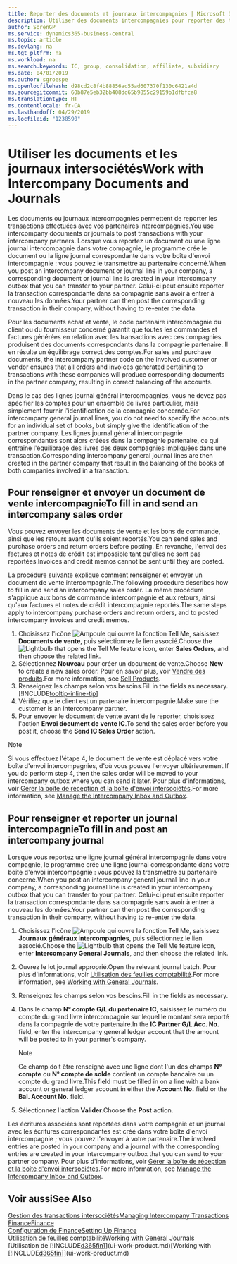 ```yaml
---
title: Reporter des documents et journaux intercompagnies | Microsoft Docs
description: Utiliser des documents intercompagnies pour reporter des transactions avec vos partenaires intercompagnies.
author: SorenGP
ms.service: dynamics365-business-central
ms.topic: article
ms.devlang: na
ms.tgt_pltfrm: na
ms.workload: na
ms.search.keywords: IC, group, consolidation, affiliate, subsidiary
ms.date: 04/01/2019
ms.author: sgroespe
ms.openlocfilehash: d98cd2c8f4b88856ad55ad607370f130c6421a4d
ms.sourcegitcommit: 60b87e5eb32bb408dd65b9855c29159b1dfbfca8
ms.translationtype: HT
ms.contentlocale: fr-CA
ms.lasthandoff: 04/29/2019
ms.locfileid: "1238590"
---
```

# <a name="work-with-intercompany-documents-and-journals"></a><span data-ttu-id="89377-103">Utiliser les documents et les journaux intersociétés</span><span class="sxs-lookup"><span data-stu-id="89377-103">Work with Intercompany Documents and Journals</span></span>
<span data-ttu-id="89377-104">Les documents ou journaux intercompagnies permettent de reporter les transactions effectuées avec vos partenaires intercompagnies.</span><span class="sxs-lookup"><span data-stu-id="89377-104">You use intercompany documents or journals to post transactions with your intercompany partners.</span></span> <span data-ttu-id="89377-105">Lorsque vous reportez un document ou une ligne journal intercompagnie dans votre compagnie, le programme crée le document ou la ligne journal correspondante dans votre boîte d'envoi intercompagnie : vous pouvez le transmettre au partenaire concerné.</span><span class="sxs-lookup"><span data-stu-id="89377-105">When you post an intercompany document or journal line in your company, a corresponding document or journal line is created in your intercompany outbox that you can transfer to your partner.</span></span> <span data-ttu-id="89377-106">Celui-ci peut ensuite reporter la transaction correspondante dans sa compagnie sans avoir à entrer à nouveau les données.</span><span class="sxs-lookup"><span data-stu-id="89377-106">Your partner can then post the corresponding transaction in their company, without having to re-enter the data.</span></span>

<span data-ttu-id="89377-107">Pour les documents achat et vente, le code partenaire intercompagnie du client ou du fournisseur concerné garantit que toutes les commandes et factures générées en relation avec les transactions avec ces compagnies produisent des documents correspondants dans la compagnie partenaire. Il en résulte un équilibrage correct des comptes.</span><span class="sxs-lookup"><span data-stu-id="89377-107">For sales and purchase documents, the intercompany partner code on the involved customer or vendor ensures that all orders and invoices generated pertaining to transactions with these companies will produce corresponding documents in the partner company, resulting in correct balancing of the accounts.</span></span>

<span data-ttu-id="89377-108">Dans le cas des lignes journal général intercompagnies, vous ne devez pas spécifier les comptes pour un ensemble de livres particulier, mais simplement fournir l'identification de la compagnie concernée.</span><span class="sxs-lookup"><span data-stu-id="89377-108">For intercompany general journal lines, you do not need to specify the accounts for an individual set of books, but simply give the identification of the partner company.</span></span> <span data-ttu-id="89377-109">Les lignes journal général intercompagnie correspondantes sont alors créées dans la compagnie partenaire, ce qui entraîne l'équilibrage des livres des deux compagnies impliquées dans une transaction.</span><span class="sxs-lookup"><span data-stu-id="89377-109">Corresponding intercompany general journal lines are then created in the partner company that result in the balancing of the books of both companies involved in a transaction.</span></span>

## <a name="to-fill-in-and-send-an-intercompany-sales-order"></a><span data-ttu-id="89377-110">Pour renseigner et envoyer un document de vente intercompagnie</span><span class="sxs-lookup"><span data-stu-id="89377-110">To fill in and send an intercompany sales order</span></span>
<span data-ttu-id="89377-111">Vous pouvez envoyer les documents de vente et les bons de commande, ainsi que les retours avant qu'ils soient reportés.</span><span class="sxs-lookup"><span data-stu-id="89377-111">You can send sales and purchase orders and return orders before posting.</span></span> <span data-ttu-id="89377-112">En revanche, l'envoi des factures et notes de crédit est impossible tant qu'elles ne sont pas reportées.</span><span class="sxs-lookup"><span data-stu-id="89377-112">Invoices and credit memos cannot be sent until they are posted.</span></span>

<span data-ttu-id="89377-113">La procédure suivante explique comment renseigner et envoyer un document de vente intercompagnie.</span><span class="sxs-lookup"><span data-stu-id="89377-113">The following procedure describes how to fill in and send an intercompany sales order.</span></span> <span data-ttu-id="89377-114">La même procédure s'applique aux bons de commande intercompagnie et aux retours, ainsi qu'aux factures et notes de crédit intercompagnie reportés.</span><span class="sxs-lookup"><span data-stu-id="89377-114">The same steps apply to intercompany purchase orders and return orders, and to posted intercompany invoices and credit memos.</span></span>  

1. <span data-ttu-id="89377-115">Choisissez l'icône ![Ampoule qui ouvre la fonction Tell Me](media/ui-search/search_small.png "Dites-moi ce que vous voulez faire"), saisissez **Documents de vente**, puis sélectionnez le lien associé.</span><span class="sxs-lookup"><span data-stu-id="89377-115">Choose the ![Lightbulb that opens the Tell Me feature](media/ui-search/search_small.png "Tell me what you want to do") icon, enter **Sales Orders**, and then choose the related link.</span></span>  
2. <span data-ttu-id="89377-116">Sélectionnez **Nouveau** pour créer un document de vente.</span><span class="sxs-lookup"><span data-stu-id="89377-116">Choose **New** to create a new sales order.</span></span> <span data-ttu-id="89377-117">Pour en savoir plus, voir [Vendre des produits](sales-how-sell-products.md).</span><span class="sxs-lookup"><span data-stu-id="89377-117">For more information, see [Sell Products](sales-how-sell-products.md).</span></span>  
3. <span data-ttu-id="89377-118">Renseignez les champs selon vos besoins.</span><span class="sxs-lookup"><span data-stu-id="89377-118">Fill in the fields as necessary.</span></span> [!INCLUDE[tooltip-inline-tip](includes/tooltip-inline-tip_md.md)]
4. <span data-ttu-id="89377-119">Vérifiez que le client est un partenaire intercompagnie.</span><span class="sxs-lookup"><span data-stu-id="89377-119">Make sure the customer is an intercompany partner.</span></span>
5. <span data-ttu-id="89377-120">Pour envoyer le document de vente avant de le reporter, choisissez l'action **Envoi document de vente IC**.</span><span class="sxs-lookup"><span data-stu-id="89377-120">To send the sales order before you post it, choose the **Send IC Sales Order** action.</span></span>

> [!NOTE]
> <span data-ttu-id="89377-121">Si vous effectuez l'étape 4, le document de vente est déplacé vers votre boîte d'envoi intercompagnies, d'où vous pouvez l'envoyer ultérieurement.</span><span class="sxs-lookup"><span data-stu-id="89377-121">If you do perform step 4, then the sales order will be moved to your intercompany outbox where you can send it later.</span></span> <span data-ttu-id="89377-122">Pour plus d'informations, voir [Gérer la boîte de réception et la boîte d'envoi intersociétés](intercompany-how-manage-intercompany-inbox.md).</span><span class="sxs-lookup"><span data-stu-id="89377-122">For more information, see [Manage the Intercompany Inbox and Outbox](intercompany-how-manage-intercompany-inbox.md).</span></span>

## <a name="to-fill-in-and-post-an-intercompany-journal"></a><span data-ttu-id="89377-123">Pour renseigner et reporter un journal intercompagnie</span><span class="sxs-lookup"><span data-stu-id="89377-123">To fill in and post an intercompany journal</span></span>
<span data-ttu-id="89377-124">Lorsque vous reportez une ligne journal général intercompagnie dans votre compagnie, le programme crée une ligne journal correspondante dans votre boîte d'envoi intercompagnie : vous pouvez la transmettre au partenaire concerné.</span><span class="sxs-lookup"><span data-stu-id="89377-124">When you post an intercompany general journal line in your company, a corresponding journal line is created in your intercompany outbox that you can transfer to your partner.</span></span> <span data-ttu-id="89377-125">Celui-ci peut ensuite reporter la transaction correspondante dans sa compagnie sans avoir à entrer à nouveau les données.</span><span class="sxs-lookup"><span data-stu-id="89377-125">Your partner can then post the corresponding transaction in their company, without having to re-enter the data.</span></span>

1. <span data-ttu-id="89377-126">Choisissez l'icône ![Ampoule qui ouvre la fonction Tell Me](media/ui-search/search_small.png "Dites-moi ce que vous voulez faire"), saisissez **Journaux généraux intercompagnies**, puis sélectionnez le lien associé.</span><span class="sxs-lookup"><span data-stu-id="89377-126">Choose the ![Lightbulb that opens the Tell Me feature](media/ui-search/search_small.png "Tell me what you want to do") icon, enter **Intercompany General Journals**, and then choose the related link.</span></span>  
2. <span data-ttu-id="89377-127">Ouvrez le lot journal approprié.</span><span class="sxs-lookup"><span data-stu-id="89377-127">Open the relevant journal batch.</span></span> <span data-ttu-id="89377-128">Pour plus d'informations, voir [Utilisation des feuilles comptabilité](ui-work-general-journals.md).</span><span class="sxs-lookup"><span data-stu-id="89377-128">For more information, see [Working with General Journals](ui-work-general-journals.md).</span></span>
3. <span data-ttu-id="89377-129">Renseignez les champs selon vos besoins.</span><span class="sxs-lookup"><span data-stu-id="89377-129">Fill in the fields as necessary.</span></span>
4. <span data-ttu-id="89377-130">Dans le champ **N° compte G/L du partenaire IC**, saisissez le numéro du compte du grand livre intercompagnie sur lequel le montant sera reporté dans la compagnie de votre partenaire.</span><span class="sxs-lookup"><span data-stu-id="89377-130">In the **IC Partner G/L Acc. No.** field, enter the intercompany general ledger account that the amount will be posted to in your partner's company.</span></span>

    > [!NOTE]
    > <span data-ttu-id="89377-131">Ce champ doit être renseigné avec une ligne dont l'un des champs **N° compte** ou  **N° compte de solde** contient un compte bancaire ou un compte du grand livre.</span><span class="sxs-lookup"><span data-stu-id="89377-131">This field must be filled in on a line with a bank account or general ledger account in either the **Account No.** field or the **Bal. Account No.** field.</span></span>  
5. <span data-ttu-id="89377-132">Sélectionnez l'action **Valider**.</span><span class="sxs-lookup"><span data-stu-id="89377-132">Choose the **Post** action.</span></span>

<span data-ttu-id="89377-133">Les écritures associées sont reportées dans votre compagnie et un journal avec les écritures correspondantes est créé dans votre boîte d'envoi intercompagnie ; vous pouvez l'envoyer à votre partenaire.</span><span class="sxs-lookup"><span data-stu-id="89377-133">The involved entries are posted in your company and a journal with the corresponding entries are created in your intercompany outbox that you can send to your partner company.</span></span> <span data-ttu-id="89377-134">Pour plus d'informations, voir [Gérer la boîte de réception et la boîte d'envoi intersociétés](intercompany-how-manage-intercompany-inbox.md).</span><span class="sxs-lookup"><span data-stu-id="89377-134">For more information, see [Manage the Intercompany Inbox and Outbox](intercompany-how-manage-intercompany-inbox.md).</span></span>

## <a name="see-also"></a><span data-ttu-id="89377-135">Voir aussi</span><span class="sxs-lookup"><span data-stu-id="89377-135">See Also</span></span>
[<span data-ttu-id="89377-136">Gestion des transactions intersociétés</span><span class="sxs-lookup"><span data-stu-id="89377-136">Managing Intercompany Transactions</span></span>](intercompany-manage.md)  
[<span data-ttu-id="89377-137">Finance</span><span class="sxs-lookup"><span data-stu-id="89377-137">Finance</span></span>](finance.md)  
[<span data-ttu-id="89377-138">Configuration de Finance</span><span class="sxs-lookup"><span data-stu-id="89377-138">Setting Up Finance</span></span>](finance-setup-finance.md)  
[<span data-ttu-id="89377-139">Utilisation de feuilles comptabilité</span><span class="sxs-lookup"><span data-stu-id="89377-139">Working with General Journals</span></span>](ui-work-general-journals.md)  
<span data-ttu-id="89377-140">[Utilisation de [!INCLUDE[d365fin](includes/d365fin_md.md)]](ui-work-product.md)</span><span class="sxs-lookup"><span data-stu-id="89377-140">[Working with [!INCLUDE[d365fin](includes/d365fin_md.md)]](ui-work-product.md)</span></span>
